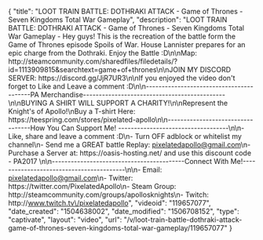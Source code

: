 {
    "title": "LOOT TRAIN BATTLE: DOTHRAKI ATTACK - Game of Thrones - Seven Kingdoms Total War Gameplay",
    "description": "LOOT TRAIN BATTLE: DOTHRAKI ATTACK - Game of Thrones - Seven Kingdoms Total War Gameplay - Hey guys! This is the recreation of the battle form the Game of Thrones episode Spoils of War. House Lannister prepares for an epic charge from the Dothraki. Enjoy the Battle :D\n\nMap: http:\/\/steamcommunity.com\/sharedfiles\/filedetails\/?id=1113909815&searchtext=game+of+thrones\n\nJOIN MY DISCORD SERVER: https:\/\/discord.gg\/JjR7UR3\n\nIf you enjoyed the video don't forget to Like and Leave a comment :D\n\n-----------------------------------------PA Merchandise---------------------------------------------\n\nBUYING A SHIRT WILL SUPPORT A CHARITY!\n\nRepresent the Knight's of Apollo!\nBuy a T-shirt Here: https:\/\/teespring.com\/stores\/pixelated-apollo\n\n----------------------------------How You Can Support Me! -----------------------------------\n\n- Like, share and leave a comment :D\n- Turn OFF adblock or whitelist my channel\n- Send me a GREAT battle Replay: pixelatedapollo@gmail.com\n- Purchase a Server at: https:\/\/oasis-hosting.net\/ and use this discount code - PA2017 \n\n------------------------------------------Connect With Me!-----------------------------------------\n\n- Email: pixelatedapollo@gmail.com\n- Twitter: https:\/\/twitter.com\/PixelatedApollo\n- Steam Group:  http:\/\/steamcommunity.com\/groups\/apollosknights\n- Twitch: http:\/\/www.twitch.tv\/pixelatedapollo",
    "videoid": "119657077",
    "date_created": "1504638002",
    "date_modified": "1506708152",
    "type": "captivate",
    "layout": "video",
    "url": "\/v\/loot-train-battle-dothraki-attack-game-of-thrones-seven-kingdoms-total-war-gameplay\/119657077"
}
